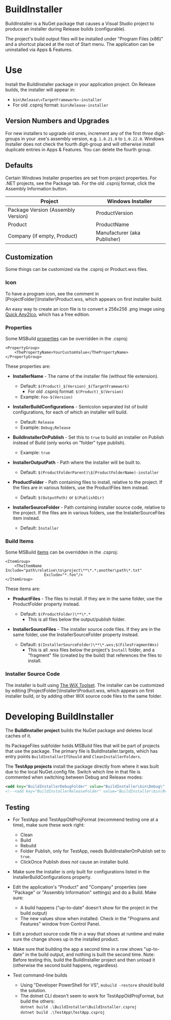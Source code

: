 ﻿# BuildInstaller

BuildInstaller is a NuGet package that causes a Visual Studio project to produce an installer during Release builds (configurable).

The project's build output files will be installed under "Program Files (x86)" and a shortcut placed at the root of Start menu. The application can be uninstalled via Apps & Features.

# Use

Install the BuildInstaller package in your application project. On Release builds, the installer will appear in:

- `bin\Release\<TargetFramework>-installer`
- For old .csproj format: `bin\Release-installer`

## Version Numbers and Upgrades

For new installers to upgrade old ones, increment any of the first _three_ digit-groups in your .exe's assembly version, e.g. `1.0.21.0` to `1.0.22.0`. Windows Installer does not check the fourth digit-group and will otherwise install duplicate entries in Apps & Features. You can delete the fourth group.

## Defaults

Certain Windows Installer properties are set from project properties. For .NET projects, see the Package tab. For the old .csproj format, click the Assembly Information button.

| Project                            | Windows Installer            |
|------------------------------------|------------------------------|
| Package Version (Assembly Version) | ProductVersion               |
| Product                            | ProductName                  |
| Company (if empty, Product)        | Manufacturer (aka Publisher) |

## Customization

Some things can be customized via the .csproj or Product.wxs files.

### Icon

To have a program icon, see the comment in [ProjectFolder]\Installer\Product.wxs, which appears on first installer build.

An easy way to create an icon file is to convert a 256x256 .png image using [Quick Any2Ico][Any2Ico], which has a free edition.

### Properties

Some MSBuild [properties][MSBuildProperties] can be overridden in the .csproj:

```
<PropertyGroup>
    <ThePropertyName>YourCustomValue</ThePropertyName>
</PropertyGroup>
```

These properties are:

- **InstallerName** - The name of the installer file (without file extension).
    - Default: `$(Product)_$(Version)_$(TargetFramework)`  
      - For old .csproj format: `$(Product)_$(Version)`
    - Example: `Foo-$(Version)`

- **InstallerBuildConfigurations** - Semicolon separated list of build configurations, for each of which an installer will build.
    - Default: `Release`
    - Example: `Debug;Release`

- **BuildInstallerOnPublish** - Set this to `true` to build an installer on Publish instead of Build (only works on "folder" type publish).
    - Example: `true`

- **InstallerOutputPath** - Path where the installer will be built to.
    - Default: `$(ProductFolderParent)\$(ProductFolderName)-installer`

- **ProductFolder** - Path containing files to install, relative to the project. If the files are in various folders, use the ProductFiles item instead.
    - Default: `$(OutputPath)` or `$(PublishDir)`

- **InstallerSourceFolder** - Path containing installer source code, relative to the project. If the files are in various folders, use the InstallerSourceFiles item instead.
    - Default: `Installer`

### Build Items

Some MSBuild [items][MSBuildItems] can be overridden in the .csproj:

```
<ItemGroup>
    <TheItemName Include="path\relative\to\project\**\*.*;another\path\*.txt"
                 Exclude="*.foo"/>
</ItemGroup>
```

These items are:

- **ProductFiles** - The files to install. If they are in the same folder, use the ProductFolder property instead.
    - Default: `$(ProductFolder)\**\*.*`
        - This is all files below the output/publish folder.

- **InstallerSourceFiles** - The installer source code files. If they are in the same folder, use the InstallerSourceFolder property instead.
    - Default: `$(InstallerSourceFolder)\**\*.wxs;$(FilesFragmentWxs)`
        - This is all .wxs files below the project's `Install` folder, and a "fragment" file (created by the build) that references the files to install.

### Installer Source Code

The installer is built using [The WiX Toolset][WiXUrl]. The installer can be customized by editing [ProjectFolder]\Installer\Product.wxs, which appears on first installer build, or by adding other WiX source code files to the same folder.

# Developing BuildInstaller

The **BuildInstaller project** builds the NuGet package and deletes local caches of it. 

Its PackageFiles subfolder holds MSBuild files that will be part of projects that use the package. The primary file is BuildInstaller.targets, which has entry points `BuildInstallerIfShould` and `CleanInstallerFolders`.

The **TestApp projects** install the package directly from where it was built due to the local NuGet.config file. Switch which line in that file is commented when switching between Debug and Release modes:

```xml
<add key="BuildInstallerDebugFolder" value="BuildInstaller\bin\Debug\" />
<!--<add key="BuildInstallerReleaseFolder" value="BuildInstaller\bin\Release\" />-->
```

## Testing

- For TestApp and TestAppOldProjFormat (recommend testing one at a time), make sure these work right:
    - Clean
    - Build
    - Rebuild
    - Folder Publish, only for TestApp, needs BuildInstallerOnPublish set to `true`.
    - ClickOnce Publish does *not* cause an installer build.

- Make sure the installer is only built for configurations listed in the InstallerBuildConfigurations property.

- Edit the application's "Product" and "Company" properties (see "Package" or "Assembly Information" settings) and do a Build. Make sure:
    - A build happens ("up-to-date" doesn't show for the project in the build output)
    - The new values show when installed. Check in the "Programs and Features" window from Control Panel.

- Edit a product source code file in a way that shows at runtime and make sure the change shows up in the installed product.

- Make sure that building the app a second time in a row shows "up-to-date" in the build output, and nothing is built the second time. Note: Before testing this, build the BuildInstaller project and then unload it (otherwise the second build happens, regardless).

- Test command-line builds
  - Using "Developer PowerShell for VS", `msbuild -restore` should build the solution.
  - The dotnet CLI doesn't seem to work for TestAppOldProjFormat, but build the others:  
    `dotnet build .\BuildInstaller\BuildInstaller.csproj`  
    `dotnet build .\TestApp\TestApp.csproj`


[WiXUrl]: https://wixtoolset.org/documentation/manual/v3/main/
[MSBuildItems]: https://docs.microsoft.com/en-us/visualstudio/msbuild/msbuild-items
[MSBuildProperties]: https://docs.microsoft.com/en-us/visualstudio/msbuild/msbuild-properties
[Any2Ico]: https://www.carifred.com/quick_any2ico/